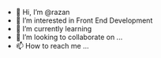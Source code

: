 - 👋 Hi, I’m @razan
- 👀 I’m interested in Front End Development
- 🌱 I’m currently learning 
- 💞️ I’m looking to collaborate on ...
- 📫 How to reach me ...

<!---
razanmanandhar/razanmanandhar is a ✨ special ✨ repository because its `README.md` (this file) appears on your GitHub profile.
You can click the Preview link to take a look at your changes.
--->
